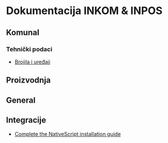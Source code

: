 # Dokumentacija INKOM & INPOS
## Komunal
### Tehnički podaci

* [Brojila i uređaji](brojila.md)

## Proizvodnja

## General

## Integracije
* [Complete the NativeScript installation guide](http://docs.nativescript.org/angular/start/quick-setup.html)

[E-racun]: /eracun.md	"E-racuni"

